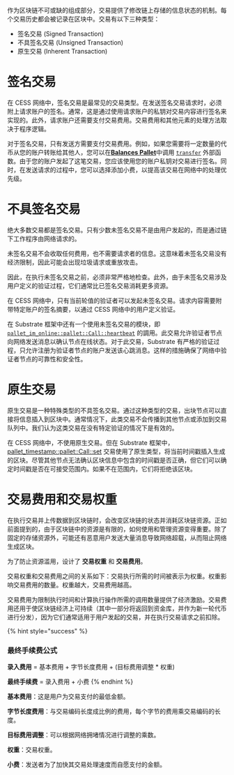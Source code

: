 作为区块链不可或缺的组成部分，交易提供了修改链上存储的信息状态的机制。每个交易历史都会被记录在区块中。交易有以下三种类型：

- 签名交易 (Signed Transaction)
- 不具签名交易 (Unsigned Transaction)
- 原生交易 (Inherent Transaction)

# 签名交易

在 CESS 网络中，签名交易是最常见的交易类型。在发送签名交易请求时，必须附上请求账户的签名。通常，这是通过使用请求账户的私钥对交易内容进行签名来实现的。此外，请求账户还需要支付交易费用。交易费用和其他元素的处理方法取决于程序逻辑。

对于签名交易，只有发送方需要支付交易费用。例如，如果您需要将一定数量的代币从您的账户转账给其他人，您可以在[**Balances Pallet**](https://paritytech.github.io/substrate/master/pallet_balances)中调用 [`transfer`](https://paritytech.github.io/substrate/master/pallet_balances/pallet/struct.Pallet.html#method.transfer) 外部函数。由于您的账户发起了这笔交易，您应该使用您的账户私钥对交易进行签名。同时，在发送请求的过程中，您可以选择添加小费，以提高该交易在网络中的处理优先级。

# 不具签名交易

绝大多数交易都是签名交易。只有少数未签名交易不是由用户发起的，而是通过链下工作程序由网络请求的。

未签名交易不会收取任何费用，也不需要请求者的信息。这意味着未签名交易没有经济限制，因此可能会出现垃圾请求或重放攻击。

因此，在执行未签名交易之前，必须非常严格地检查。此外，由于未签名交易涉及用户定义的验证过程，它们通常比已签名交易消耗更多资源。

在 CESS 网络中，只有当前轮值的验证者可以发起未签名交易。请求内容需要附带特定账户的签名摘要，以通过 CESS 网络中的用户定义验证。

在 Substrate 框架中还有一个使用未签名交易的模块，即 [`pallet_im_online::pallet::Call::heartbeat`](https://paritytech.github.io/substrate/master/pallet_im_online/pallet/struct.Pallet.html#method.heartbeat) 的調用。此交易允许验证者节点向网络发送消息以确认节点在线状态。对于此交易，Substrate 有严格的验证过程，只允许注册为验证者节点的账户发送该心跳消息。这样的措施确保了网络中验证者节点的可靠性和安全性。

# 原生交易

原生交易是一种特殊类型的不具签名交易。通过这种类型的交易，出块节点可以直接将信息插入到区块中。通常情况下，此类交易不会传播到其他节点或添加到交易队列中。我们认为这类交易在没有特定验证的情况下是有效的。

在 CESS 网络中，不使用原生交易。但在 Substrate 框架中，[pallet_timestamp::pallet::Call::set](https://paritytech.github.io/substrate/master/pallet_timestamp/pallet/struct.Pallet.html#method.set) 交易使用了原生类型，将当前时间戳插入生成的区块。尽管其他节点无法确认区块信息中包含的时间戳是否正确，但它们可以确定时间戳是否在可接受范围内。如果不在范围内，它们将拒绝该区块。

# 交易费用和交易权重

在执行交易并上传数据到区块链时，会改变区块链的状态并消耗区块链资源。正如前面提到的，由于区块链中的资源是有限的，如何使用和管理资源变得重要。除了固定的存储资源外，可能还有恶意用户发送大量消息导致网络超载，从而阻止网络生成区块。

为了防止资源滥用，设计了 **交易权重** 和 **交易费用**。

交易权重和交易费用之间的关系如下：交易执行所需的时间被表示为权重。权重影响交易费用的数量。权重越大，交易费用越高。

交易费用为限制执行时间和计算执行操作所需的调用数量提供了经济激励。交易费用还用于使区块链经济上可持续（其中一部分将返回到资金库，并作为新一轮代币进行分发），因为它们通常适用于用户发起的交易，并在执行交易请求之前扣除。

{% hint style="success" %}
### 最终手续费公式

**录入费用** = 基本费用 + 字节长度费用 + (目标费用调整 * 权重)

**最终手续费** = 录入费用 + 小费
{% endhint %}

**基本费用**：这是用户为交易支付的最低金额。

**字节长度费用**：与交易编码长度成比例的费用，每个字节的费用乘交易编码的长度。

**目标费用调整**：可以根据网络拥堵情况进行调整的乘数。

**权重**：交易权重。

**小费**：发送者为了加快其交易处理速度而自愿支付的金额。
